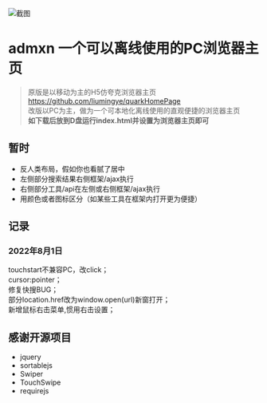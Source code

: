 
![截图](https://repository-images.githubusercontent.com/520801717/628e31fc-9f0e-49c5-9bbb-709020211cf7)
# admxn 一个可以离线使用的PC浏览器主页
> 原版是以移动为主的H5仿夸克浏览器主页 https://github.com/liumingye/quarkHomePage  
> 改版以PC为主，做为一个可本地化离线使用的直观便捷的浏览器主页  
> **如下载后放到D盘运行index.html并设置为浏览器主页即可**  

## 暂时
* 反人类布局，假如你也看腻了居中
* 左侧部分搜索结果右侧框架/ajax执行
* 右侧部分工具/api在左侧或右侧框架/ajax执行
* 用颜色或者图标区分（如某些工具在框架内打开更为便捷）


## 记录
### 2022年8月1日
touchstart不兼容PC，改click；  
cursor:pointer；  
修复快搜BUG；  
部分location.href改为window.open(url)新窗打开；  
新增鼠标右击菜单,惯用右击设置；  

## 感谢开源项目
* jquery
* sortablejs
* Swiper
* TouchSwipe
* requirejs
